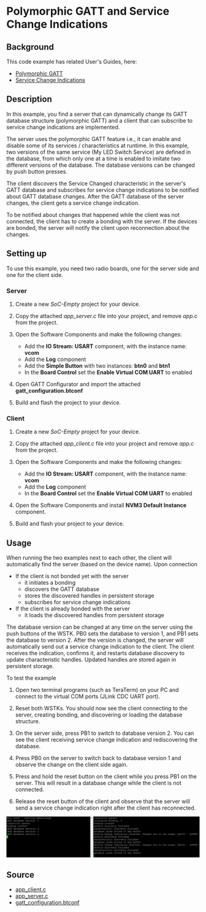 
# Polymorphic GATT and Service Change Indications

## Background

This code example has related User's Guides, here:

* [Polymorphic GATT](https://docs.silabs.com/bluetooth/3.2/general/gatt-protocol/polymorphic-gatt)
* [Service Change Indications](https://docs.silabs.com/bluetooth/3.2/general/gatt-protocol/service-change-indication)

## Description

In this example, you find a server that can dynamically change its GATT database structure (polymorphic GATT) and a client that can subscribe to service change indications are implemented.

The server uses the polymorphic GATT feature i.e., it can enable and disable some of its services / characteristics at runtime. In this example, two versions of the same service (My LED Switch Service) are defined in the database, from which only one at a time is enabled to imitate two different versions of the database. The database versions can be changed by push button presses.

The client discovers the Service Changed characteristic in the server's GATT database and subscribes for service change indications to be notified about GATT database changes. After the GATT database of the server changes, the client gets a service change indication.

To be notified about changes that happened while the client was not connected, the client has to create a bonding with the server. If the devices are bonded, the server will notify the client upon reconnection about the changes.

## Setting up

To use this example, you need two radio boards, one for the server side and one for the client side.

### Server

1. Create a new *SoC-Empty* project for your device.

2. Copy the attached *app_server.c* file into your project, and remove *app.c* from the project.

3. Open the Software Components and make the following changes:
              
    - Add the **IO Stream: USART** component, with the instance name: **vcom**
    - Add the **Log** component
    - Add the **Simple Button** with two instances: **btn0** and **btn1**
    - In the **Board Control** set the **Enable Virtual COM UART** to enabled

4. Open GATT Configurator and import the attached **gatt_configuration.btconf**

5. Build and flash the project to your device.

### Client

1. Create a new *SoC-Empty* project for your device.

2. Copy the attached *app_client.c* file into your project and remove *app.c* from the project.

3. Open the Software Components and make the following changes:
              
    - Add the **IO Stream: USART** component, with the instance name: **vcom**
    - Add the **Log** component
    - In the **Board Control** set the **Enable Virtual COM UART** to enabled 
4. Open the Software Components and install **NVM3 Default Instance** component.
   
5. Build and flash your project to your device.

## Usage

When running the two examples next to each other, the client will automatically find the server (based on the device name). Upon connection

* If the client is not bonded yet with the server
  * it initiates a bonding
  * discovers the GATT database
  * stores the discovered handles in persistent storage
  * subscribes for service change indications
* If the client is already bonded with the server
  * it loads the discovered handles from persistent storage

The database version can be changed at any time on the server using the push buttons of the WSTK. PB0 sets the database to version 1, and PB1 sets the database to version 2. After the version is changed, the server will automatically send out a service change indication to the client. The client receives the indication, confirms it, and restarts database discovery to update characteristic handles. Updated handles are stored again in persistent storage.

To test the example

1. Open two terminal programs (such as TeraTerm) on your PC and connect to the virtual COM ports (JLink CDC UART port).

2. Reset both WSTKs. You should now see the client connecting to the server, creating bonding, and discovering or loading the database structure.

3. On the server side, press PB1 to switch to database version 2. You can see the client receiving service change indication and rediscovering the database.

4. Press PB0 on the server to switch back to database version 1 and observe the change on the client side again.

5. Press and hold the reset button on the client while you press PB1 on the server. This will result in a database change while the client is not connected.

6. Release the reset button of the client and observe that the server will send a service change indication right after the client has reconnected.

![Log of the server and the client](images/log.png)



## Source

* [app_client.c](source/app_client.c)
* [app_server.c](source/app_server.c)
* [gatt_configuration.btconf](config/gatt_configuration.btconf)

